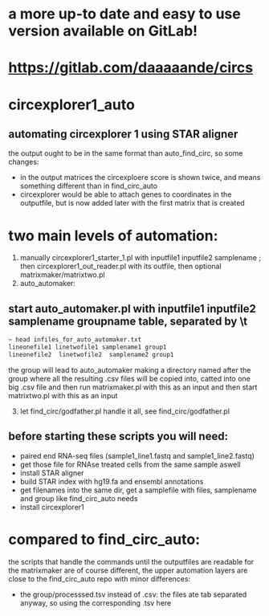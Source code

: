 
# a more up-to date and easy to use version available on GitLab!
# https://gitlab.com/daaaaande/circs


# circexplorer1_auto
## automating circexplorer 1 using STAR aligner
the output ought to be in the same format than auto_find_circ, so some changes:
- in the output matrices the circexploere score is shown twice, and means something different than in find_circ_auto
- circexplorer would be able to attach genes to coordinates in the outputfile, but is now added later with the first matrix that is created



# two main levels of automation:
1. manually circexplorer1_starter_1.pl with inputfile1 inputfile2 samplename ; then circexplorer1_out_reader.pl with its outfile, then optional matrixmaker/matrixtwo.pl
2. auto_automaker:
##  start auto_automaker.pl with inputfile1 inputfile2 samplename groupname table, separated by \t
```bash
~ head infiles_for_auto_automaker.txt   
lineonefile1 linetwofile1 samplename1 group1   
lineonefile2  linetwofile2  samplename2 group1
```    
the group will lead to auto_automaker making a directory named after the group where all the resulting .csv files will be copied into, catted into one big .csv file and then run matrixmaker.pl with this as an input and then start matrixtwo.pl with this as an input

3. let find_circ/godfather.pl handle it all, see find_circ/godfather.pl

## before starting these scripts you will need:
- paired end RNA-seq files (sample1_line1.fastq and sample1_line2.fastq)
- get those file for RNAse treated cells from the same sample aswell
- install STAR aligner
- build STAR index with hg19.fa and ensembl annotations
- get filenames into the same dir, get a samplefile with files, samplename and group like find_circ_auto needs
- install circexplorer1



# compared to find_circ_auto:
 the scripts that handle the commands until the outputfiles are readable for the matrixmaker are of course different, the upper automation layers are close to the find_circ_auto repo with minor differences:
 - the group/processsed.tsv instead of .csv: the files ate tab separated anyway, so using the corresponding .tsv here
